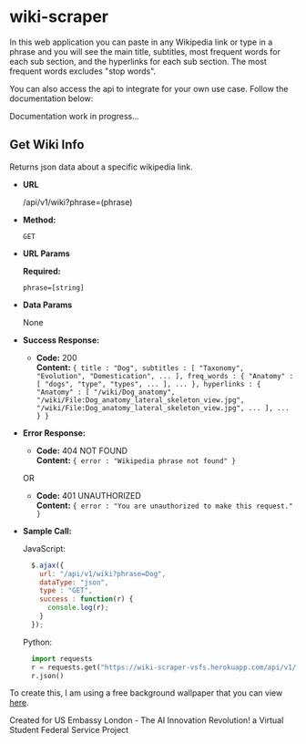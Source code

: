 # wiki-scraper

In this web application you can paste in any Wikipedia link or type in a phrase and you will see the main title, subtitles, most frequent words for each sub section, and the hyperlinks for each sub section. The most frequent words excludes "stop words".

You can also access the api to integrate for your own use case. Follow the documentation below:

Documentation work in progress...

**Get Wiki Info**
----
  Returns json data about a specific wikipedia link.

* **URL**

  /api/v1/wiki?phrase=(phrase)

* **Method:**

  `GET`
  
*  **URL Params**

   **Required:**
 
   `phrase=[string]`

* **Data Params**

  None

* **Success Response:**

  * **Code:** 200 <br />
    **Content:** `{ title : "Dog", subtitles : [ "Taxonomy", "Evolution", "Domestication", ... ], freq_words : { "Anatomy" : [ "dogs", "type", "types", ... ], ... }, hyperlinks : { "Anatomy" : [ "/wiki/Dog_anatomy", "/wiki/File:Dog_anatomy_lateral_skeleton_view.jpg", "/wiki/File:Dog_anatomy_lateral_skeleton_view.jpg", ... ], ... } }`
 
* **Error Response:**

  * **Code:** 404 NOT FOUND <br />
    **Content:** `{ error : "Wikipedia phrase not found" }`

  OR

  * **Code:** 401 UNAUTHORIZED <br />
    **Content:** `{ error : "You are unauthorized to make this request." }`

* **Sample Call:**

  JavaScript:
  ```javascript
    $.ajax({
      url: "/api/v1/wiki?phrase=Dog",
      dataType: "json",
      type : "GET",
      success : function(r) {
        console.log(r);
      }
    });
  ```
  
  Python:
  ```python
    import requests
    r = requests.get("https://wiki-scraper-vsfs.herokuapp.com/api/v1/wiki?phrase=Dog")
    r.json()
  ```


To create this, I am using a free background wallpaper that you can view [here](https://wallpaperaccess.com/uhd-abstract).

Created for US Embassy London - The AI Innovation Revolution! a Virtual Student Federal Service Project
